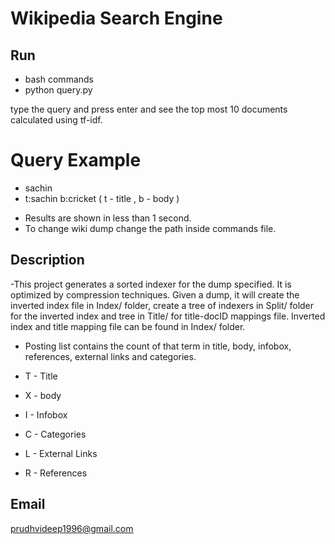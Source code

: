 # Wikipedia Search Engine

## Run

* bash commands
* python query.py

type the query and press enter and see the top most 10 documents calculated using tf-idf.

# Query Example

* sachin
* t:sachin b:cricket ( t - title , b - body )

- Results are shown in less than 1 second.
- To change wiki dump change the path inside commands file.

## Description

-This project generates a sorted indexer for the dump specified. It is optimized by compression techniques. Given a dump, it will create the inverted index file in Index/ folder, create a tree of indexers in Split/ folder for the inverted index and tree in Title/ for title-docID mappings file. Inverted index and title mapping file can be found in Index/ folder. 

- Posting list contains the count of that term in title, body, infobox, references, external links and categories.

- T - Title
- X - body
- I - Infobox
- C - Categories
- L - External Links
- R - References

## Email

prudhvideep1996@gmail.com


